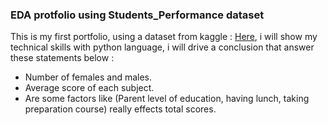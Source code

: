 ### EDA protfolio using Students_Performance dataset

This is my first portfolio, using a dataset from kaggle : [Here](https://www.kaggle.com/spscientist/students-performance-in-exams), i will show my technical skills with python language,
i will drive a conclusion that answer these statements below :
 * Number of females and males.
 * Average score of each subject.
 * Are some factors like (Parent level of education, having lunch, taking preparation course) really effects total scores.
